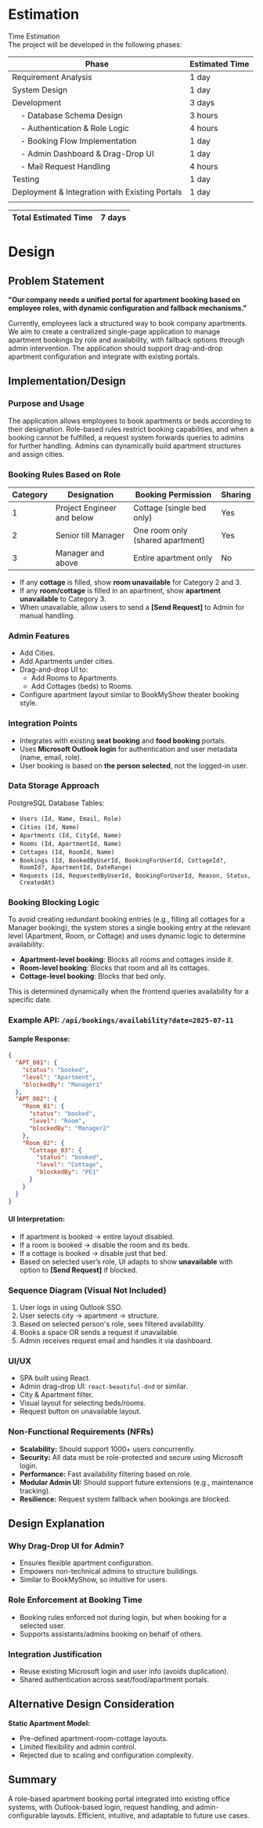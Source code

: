 # Estimation

Time Estimation\
The project will be developed in the following phases:

| Phase                                          | Estimated Time |
| ---------------------------------------------- | -------------- |
| Requirement Analysis                           | 1 day          |
| System Design                                  | 1 day          |
| Development                                    | 3 days         |
|     - Database Schema Design                   | 3 hours        |
|     - Authentication & Role Logic              | 4 hours        |
|     - Booking Flow Implementation              | 1 day          |
|     - Admin Dashboard & Drag-Drop UI           | 1 day          |
|     - Mail Request Handling                    | 4 hours        |
| Testing                                        | 1 day          |
| Deployment & Integration with Existing Portals | 1 day          |
|                                                |                |

| **Total Estimated Time** | **7 days** |
| ------------------------ | ---------- |

# Design

## Problem Statement

**"Our company needs a unified portal for apartment booking based on employee roles, with dynamic configuration and fallback mechanisms."**

Currently, employees lack a structured way to book company apartments. We aim to create a centralized single-page application to manage apartment bookings by role and availability, with fallback options through admin intervention. The application should support drag-and-drop apartment configuration and integrate with existing portals.

## Implementation/Design

### Purpose and Usage

The application allows employees to book apartments or beds according to their designation. Role-based rules restrict booking capabilities, and when a booking cannot be fulfilled, a request system forwards queries to admins for further handling. Admins can dynamically build apartment structures and assign cities.

### Booking Rules Based on Role

| Category | Designation                | Booking Permission               | Sharing |
| -------- | -------------------------- | -------------------------------- | ------- |
| 1        | Project Engineer and below | Cottage (single bed only)        | Yes     |
| 2        | Senior till Manager        | One room only (shared apartment) | Yes     |
| 3        | Manager and above          | Entire apartment only            | No      |

- If any **cottage** is filled, show **room unavailable** for Category 2 and 3.
- If any **room/cottage** is filled in an apartment, show **apartment unavailable** to Category 3.
- When unavailable, allow users to send a **[Send Request]** to Admin for manual handling.

### Admin Features

- Add Cities.
- Add Apartments under cities.
- Drag-and-drop UI to:
  - Add Rooms to Apartments.
  - Add Cottages (beds) to Rooms.
- Configure apartment layout similar to BookMyShow theater booking style.

### Integration Points

- Integrates with existing **seat booking** and **food booking** portals.
- Uses **Microsoft Outlook login** for authentication and user metadata (name, email, role).
- User booking is based on **the person selected**, not the logged-in user.

### Data Storage Approach

PostgreSQL Database Tables:

- `Users (Id, Name, Email, Role)`
- `Cities (Id, Name)`
- `Apartments (Id, CityId, Name)`
- `Rooms (Id, ApartmentId, Name)`
- `Cottages (Id, RoomId, Name)`
- `Bookings (Id, BookedByUserId, BookingForUserId, CottageId?, RoomId?, ApartmentId, DateRange)`
- `Requests (Id, RequestedByUserId, BookingForUserId, Reason, Status, CreatedAt)`

### Booking Blocking Logic

To avoid creating redundant booking entries (e.g., filling all cottages for a Manager booking), the system stores a single booking entry at the relevant level (Apartment, Room, or Cottage) and uses dynamic logic to determine availability:

- **Apartment-level booking**: Blocks all rooms and cottages inside it.
- **Room-level booking**: Blocks that room and all its cottages.
- **Cottage-level booking**: Blocks that bed only.

This is determined dynamically when the frontend queries availability for a specific date.

### Example API: `/api/bookings/availability?date=2025-07-11`

#### Sample Response:

```json
{
  "APT_001": {
    "status": "booked",
    "level": "Apartment",
    "blockedBy": "Manager1"
  },
  "APT_002": {
    "Room_01": {
      "status": "booked",
      "level": "Room",
      "blockedBy": "Manager2"
    },
    "Room_02": {
      "Cottage_03": {
        "status": "booked",
        "level": "Cottage",
        "blockedBy": "PE1"
      }
    }
  }
}
```

#### UI Interpretation:

- If apartment is booked → entire layout disabled.
- If a room is booked → disable the room and its beds.
- If a cottage is booked → disable just that bed.
- Based on selected user’s role, UI adapts to show **unavailable** with option to **[Send Request]** if blocked.

### Sequence Diagram (Visual Not Included)

1. User logs in using Outlook SSO.
2. User selects city → apartment → structure.
3. Based on selected person's role, sees filtered availability.
4. Books a space OR sends a request if unavailable.
5. Admin receives request email and handles it via dashboard.

### UI/UX

- SPA built using React.
- Admin drag-drop UI: `react-beautiful-dnd` or similar.
- City & Apartment filter.
- Visual layout for selecting beds/rooms.
- Request button on unavailable layout.

### Non-Functional Requirements (NFRs)

- **Scalability:** Should support 1000+ users concurrently.
- **Security:** All data must be role-protected and secure using Microsoft login.
- **Performance:** Fast availability filtering based on role.
- **Modular Admin UI:** Should support future extensions (e.g., maintenance tracking).
- **Resilience:** Request system fallback when bookings are blocked.

## Design Explanation

### Why Drag-Drop UI for Admin?

- Ensures flexible apartment configuration.
- Empowers non-technical admins to structure buildings.
- Similar to BookMyShow, so intuitive for users.

### Role Enforcement at Booking Time

- Booking rules enforced not during login, but when booking for a selected user.
- Supports assistants/admins booking on behalf of others.

### Integration Justification

- Reuse existing Microsoft login and user info (avoids duplication).
- Shared authentication across seat/food/apartment portals.

## Alternative Design Consideration

**Static Apartment Model:**

- Pre-defined apartment-room-cottage layouts.
- Limited flexibility and admin control.
- Rejected due to scaling and configuration complexity.

## Summary

A role-based apartment booking portal integrated into existing office systems, with Outlook-based login, request handling, and admin-configurable layouts. Efficient, intuitive, and adaptable to future use cases.

